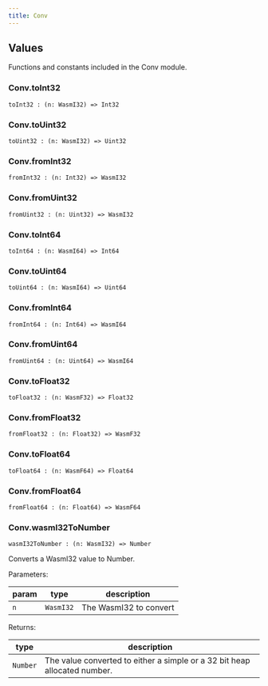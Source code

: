 ```yaml
---
title: Conv
---
```


## Values

Functions and constants included in the Conv module.

### Conv.**toInt32**

```grain
toInt32 : (n: WasmI32) => Int32
```

### Conv.**toUint32**

```grain
toUint32 : (n: WasmI32) => Uint32
```

### Conv.**fromInt32**

```grain
fromInt32 : (n: Int32) => WasmI32
```

### Conv.**fromUint32**

```grain
fromUint32 : (n: Uint32) => WasmI32
```

### Conv.**toInt64**

```grain
toInt64 : (n: WasmI64) => Int64
```

### Conv.**toUint64**

```grain
toUint64 : (n: WasmI64) => Uint64
```

### Conv.**fromInt64**

```grain
fromInt64 : (n: Int64) => WasmI64
```

### Conv.**fromUint64**

```grain
fromUint64 : (n: Uint64) => WasmI64
```

### Conv.**toFloat32**

```grain
toFloat32 : (n: WasmF32) => Float32
```

### Conv.**fromFloat32**

```grain
fromFloat32 : (n: Float32) => WasmF32
```

### Conv.**toFloat64**

```grain
toFloat64 : (n: WasmF64) => Float64
```

### Conv.**fromFloat64**

```grain
fromFloat64 : (n: Float64) => WasmF64
```

### Conv.**wasmI32ToNumber**

```grain
wasmI32ToNumber : (n: WasmI32) => Number
```

Converts a WasmI32 value to Number.

Parameters:

|param|type|description|
|-----|----|-----------|
|`n`|`WasmI32`|The WasmI32 to convert|

Returns:

|type|description|
|----|-----------|
|`Number`|The value converted to either a simple or a 32 bit heap allocated number.|

